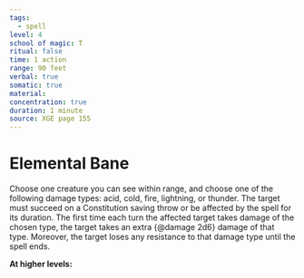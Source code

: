 ```yaml
---
tags:
  - spell
level: 4
school of magic: T
ritual: false
time: 1 action
range: 90 feet
verbal: true
somatic: true
material: 
concentration: true
duration: 1 minute
source: XGE page 155
---
```

# Elemental Bane
Choose one creature you can see within range, and choose one of the following damage types: acid, cold, fire, lightning, or thunder. The target must succeed on a Constitution saving throw or be affected by the spell for its duration. The first time each turn the affected target takes damage of the chosen type, the target takes an extra {@damage 2d6} damage of that type. Moreover, the target loses any resistance to that damage type until the spell ends.

**At higher levels:** 